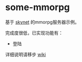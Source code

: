 # some-mmorpg

基于 [skynet](https://github.com/cloudwu/skynet) 的mmorpg服务器示例。

完成度很低，已实现功能有：
* 登陆

详细说明请移步 [wiki](https://github.com/jintiao/some-mmorpg/wiki)
